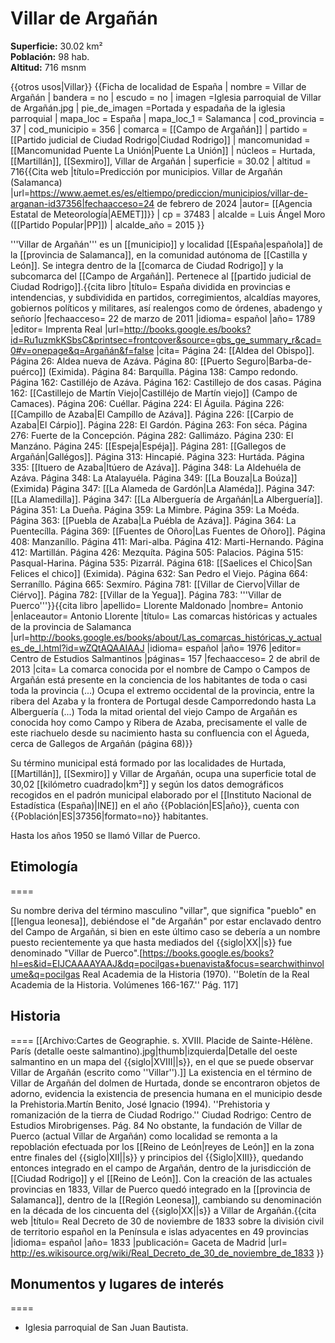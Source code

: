 # Villar de Argañán

**Superficie:** 30.02 km²  
**Población:** 98 hab.  
**Altitud:** 716 msnm  

{{otros usos|Villar}}
{{Ficha de localidad de España
| nombre = Villar de Argañán
| bandera = no
| escudo = no
| imagen =Iglesia parroquial de Villar de Argañán.jpg 
| pie_de_imagen =Portada y espadaña de la iglesia parroquial
| mapa_loc = España
| mapa_loc_1 = Salamanca
| cod_provincia = 37
| cod_municipio = 356
| comarca = [[Campo de Argañán]]
| partido = [[Partido judicial de Ciudad Rodrigo|Ciudad Rodrigo]]
| mancomunidad = [[Mancomunidad Puente La Unión|Puente La Unión]]
| núcleos = Hurtada, [[Martillán]], [[Sexmiro]], Villar de Argañán
| superficie = 30.02
| altitud = 716<ref>{{Cita web |título=Predicción por municipios. Villar de Argañán (Salamanca) |url=https://www.aemet.es/es/eltiempo/prediccion/municipios/villar-de-arganan-id37356|fechaacceso=24 de febrero de 2024 |autor= [[Agencia Estatal de Meteorología|AEMET]]}}</ref>
| cp = 37483
| alcalde = Luis Ángel Moro ([[Partido Popular|PP]])
| alcalde_año = 2015
}}

'''Villar de Argañán''' es un [[municipio]] y localidad [[España|española]] de la [[provincia de Salamanca]], en la comunidad autónoma de [[Castilla y León]]. Se integra dentro de la [[comarca de Ciudad Rodrigo]] y la subcomarca del [[Campo de Argañán]]. Pertenece al [[partido judicial de Ciudad Rodrigo]].<ref name=ref_duplicada_1>{{cita libro |título= España dividida en provincias e intendencias, y subdividida en partidos, corregimientos, alcaldías mayores, gobiernos políticos y militares, así realengos como de órdenes, abadengo y señorío |fechaacceso= 22 de marzo de 2011 |idioma= español |año= 1789 |editor= Imprenta Real |url=http://books.google.es/books?id=Ru1uzmkKSbsC&printsec=frontcover&source=gbs_ge_summary_r&cad=0#v=onepage&q=Argañán&f=false |cita= Página 24: [[Aldea del Obispo]]. Página 26: Aldea nueva de Azáva. Página 80: [[Puerto Seguro|Barba-de-puérco]] (Eximida). Página 84: Barquílla. Página 138: Campo redondo. Página 162: Castilléjo de Azáva. Página 162: Castillejo de dos casas. Página 162: [[Castillejo de Martín Viejo|Castilléjo de Martín viejo]] (Campo de Camaces). Página 206: Cuéllar. Página 224: El Águila. Página 226: [[Campillo de Azaba|El Campíllo de Azáva]]. Página 226: [[Carpio de Azaba|El Cárpio]]. Página 228: El Gardón. Página 263: Fon séca. Página 276: Fuerte de la Concepción. Página 282: Gallimázo. Página 230: El Manzáno. Página 245: [[Espeja|Espéja]]. Página 281: [[Gallegos de Argañán|Gallégos]]. Página 313: Hincapié. Página 323: Hurtáda. Página 335: [[Ituero de Azaba|Itúero de Azáva]]. Página 348: La Aldehuéla de Azáva. Página 348: La Atalayuéla. Página 349: [[La Bouza|La Boúza]] (Eximida) Página 347: [[La Alameda de Gardón|La Alaméda]]. Página 347: [[La Alamedilla]]. Página 347: [[La Alberguería de Argañán|La Alberguería]]. Página 351: La Dueña. Página 359: La Mimbre. Página 359: La Moéda. Página 363: [[Puebla de Azaba|La Puébla de Azáva]]. Página 364: La Puentecílla. Página 369: [[Fuentes de Oñoro|Las Fuentes de Oñoro]]. Página 408: Manzaníllo. Página 411: Mari-alba. Página 412: Marti-Hernando. Página 412: Martillán. Página 426: Mezquíta. Página 505: Palacios. Página 515: Pasqual-Harina. Página 535: Pizarrál. Página 618: [[Saelices el Chico|San Felices el chico]] (Eximida). Página 632: San Pedro el Viejo. Página 664: Serraníllo. Página 665: Sexmíro. Página 781: [[Villar de Ciervo|Villar de Ciérvo]]. Página 782: [[Villar de la Yegua]]. Página 783: '''Villar de Puerco'''}}</ref><ref name=ref_duplicada_2>{{cita libro |apellido= Llorente Maldonado |nombre= Antonio |enlaceautor= Antonio Llorente |título= Las comarcas históricas y actuales de la provincia de Salamanca |url=http://books.google.es/books/about/Las_comarcas_históricas_y_actuales_de_l.html?id=wZQtAQAAIAAJ |idioma= español |año= 1976 |editor= Centro de Estudios Salmantinos |páginas= 157 |fechaacceso= 2 de abril de 2013 |cita= La comarca conocida por el nombre de Campo o Campos de Argañán está presente en la conciencia de los habitantes de toda o casi toda la provincia (...) Ocupa el extremo occidental de la provincia, entre la ribera del Azaba y la frontera de Portugal desde Camporredondo hasta La Alberguería (...) Toda la mitad oriental del viejo Campo de Argañán es conocida hoy como Campo y Ribera de Azaba, precisamente el valle de este riachuelo desde su nacimiento hasta su confluencia con el Águeda, cerca de Gallegos de Argañán (página 68)}}</ref>

Su término municipal está formado por las localidades de Hurtada, [[Martillán]], [[Sexmiro]] y Villar de Argañán, ocupa una superficie total de 30,02&nbsp;[[kilómetro cuadrado|km²]] y según los datos demográficos recogidos en el padrón municipal elaborado por el [[Instituto Nacional de Estadística (España)|INE]] en el año {{Población|ES|año}}, cuenta con {{Población|ES|37356|formato=no}} habitantes.

Hasta los años 1950 se llamó Villar de Puerco.

## Etimología

====

Su nombre deriva del término masculino "villar", que significa "pueblo" en [[lengua leonesa]], debiéndose el "de Argañán" por estar enclavado dentro del Campo de Argañán, si bien en este último caso se debería a un nombre puesto recientemente ya que hasta mediados del {{siglo|XX||s}} fue denominado "Villar de Puerco".<ref>[https://books.google.es/books?hl=es&id=EIJCAAAAYAAJ&dq=pocilgas+buenavista&focus=searchwithinvolume&q=pocilgas Real Academia de la Historia (1970). ''Boletín de la Real Academia de la Historia. Volúmenes 166-167.'' Pág. 117]</ref>

## Historia

====
[[Archivo:Cartes de Geographie. s. XVIII. Placide de Sainte-Hélène. París (detalle oeste salmantino).jpg|thumb|izquierda|Detalle del oeste salmantino en un mapa del {{siglo|XVIII||s}}, en el que se puede observar Villar de Argañán (escrito como ''Villar'').]]
La existencia en el término de Villar de Argañán del dolmen de Hurtada, donde se encontraron objetos de adorno, evidencia la existencia de presencia humana en el municipio desde la Prehistoria.<ref>Martín Benito, José Ignacio (1994). ''Prehistoria y romanización de la tierra de Ciudad Rodrigo.'' Ciudad Rodrigo: Centro de Estudios Mirobrigenses. Pág. 84</ref> No obstante, la fundación de Villar de Puerco (actual Villar de Argañán) como localidad se remonta a la repoblación efectuada por los [[Reino de León|reyes de León]] en la zona entre finales del {{siglo|XII||s}} y principios del {{Siglo|XIII}}, quedando entonces integrado en el campo de Argañán, dentro de la jurisdicción de [[Ciudad Rodrigo]] y el [[Reino de León]]. Con la creación de las actuales provincias en 1833, Villar de Puerco quedó integrado en la [[provincia de Salamanca]], dentro de la [[Región Leonesa]], cambiando su denominación en la década de los cincuenta del {{siglo|XX||s}} a Villar de Argañán.<ref>{{cita web |título= Real Decreto de 30 de noviembre de 1833 sobre la división civil de territorio español en la Península e islas adyacentes en 49 provincias |idioma= español |año= 1833 |publicación= Gaceta de Madrid |url= http://es.wikisource.org/wiki/Real_Decreto_de_30_de_noviembre_de_1833 }}</ref>

## Monumentos y lugares de interés

====

* Iglesia parroquial de San Juan Bautista.